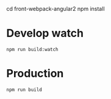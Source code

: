 cd front-webpack-angular2
npm install

# Develop watch
````
npm run build:watch
````


# Production
````
npm run build
````
